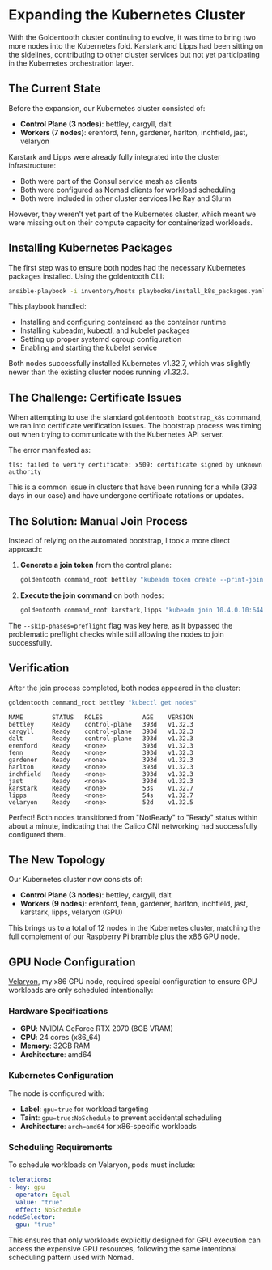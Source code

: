 # Expanding the Kubernetes Cluster

With the Goldentooth cluster continuing to evolve, it was time to bring two more nodes into the Kubernetes fold. Karstark and Lipps had been sitting on the sidelines, contributing to other cluster services but not yet participating in the Kubernetes orchestration layer.

## The Current State

Before the expansion, our Kubernetes cluster consisted of:

- **Control Plane (3 nodes)**: bettley, cargyll, dalt
- **Workers (7 nodes)**: erenford, fenn, gardener, harlton, inchfield, jast, velaryon

Karstark and Lipps were already fully integrated into the cluster infrastructure:
- Both were part of the Consul service mesh as clients
- Both were configured as Nomad clients for workload scheduling
- Both were included in other cluster services like Ray and Slurm

However, they weren't yet part of the Kubernetes cluster, which meant we were missing out on their compute capacity for containerized workloads.

## Installing Kubernetes Packages

The first step was to ensure both nodes had the necessary Kubernetes packages installed. Using the goldentooth CLI:

```bash
ansible-playbook -i inventory/hosts playbooks/install_k8s_packages.yaml --limit karstark,lipps
```

This playbook handled:
- Installing and configuring containerd as the container runtime
- Installing kubeadm, kubectl, and kubelet packages
- Setting up proper systemd cgroup configuration
- Enabling and starting the kubelet service

Both nodes successfully installed Kubernetes v1.32.7, which was slightly newer than the existing cluster nodes running v1.32.3.

## The Challenge: Certificate Issues

When attempting to use the standard `goldentooth bootstrap_k8s` command, we ran into certificate verification issues. The bootstrap process was timing out when trying to communicate with the Kubernetes API server.

The error manifested as:
```
tls: failed to verify certificate: x509: certificate signed by unknown authority
```

This is a common issue in clusters that have been running for a while (393 days in our case) and have undergone certificate rotations or updates.

## The Solution: Manual Join Process

Instead of relying on the automated bootstrap, I took a more direct approach:

1. **Generate a join token** from the control plane:
   ```bash
   goldentooth command_root bettley "kubeadm token create --print-join-command"
   ```

2. **Execute the join command** on both nodes:
   ```bash
   goldentooth command_root karstark,lipps "kubeadm join 10.4.0.10:6443 --token yi3zz8.qf0ziy9ce7nhnkjv --discovery-token-ca-cert-hash sha256:0d6c8981d10e407429e135db4350e6bb21382af57addd798daf6c3c5663ac964 --skip-phases=preflight"
   ```

The `--skip-phases=preflight` flag was key here, as it bypassed the problematic preflight checks while still allowing the nodes to join successfully.

## Verification

After the join process completed, both nodes appeared in the cluster:

```bash
goldentooth command_root bettley "kubectl get nodes"
```

```
NAME        STATUS   ROLES           AGE    VERSION
bettley     Ready    control-plane   393d   v1.32.3
cargyll     Ready    control-plane   393d   v1.32.3
dalt        Ready    control-plane   393d   v1.32.3
erenford    Ready    <none>          393d   v1.32.3
fenn        Ready    <none>          393d   v1.32.3
gardener    Ready    <none>          393d   v1.32.3
harlton     Ready    <none>          393d   v1.32.3
inchfield   Ready    <none>          393d   v1.32.3
jast        Ready    <none>          393d   v1.32.3
karstark    Ready    <none>          53s    v1.32.7
lipps       Ready    <none>          54s    v1.32.7
velaryon    Ready    <none>          52d    v1.32.5
```

Perfect! Both nodes transitioned from "NotReady" to "Ready" status within about a minute, indicating that the Calico CNI networking had successfully configured them.

## The New Topology

Our Kubernetes cluster now consists of:

- **Control Plane (3 nodes)**: bettley, cargyll, dalt
- **Workers (9 nodes)**: erenford, fenn, gardener, harlton, inchfield, jast, karstark, lipps, velaryon (GPU)

This brings us to a total of 12 nodes in the Kubernetes cluster, matching the full complement of our Raspberry Pi bramble plus the x86 GPU node.

## GPU Node Configuration

[Velaryon](./046_new_server.md), my x86 GPU node, required special configuration to ensure GPU workloads are only scheduled intentionally:

### Hardware Specifications
- **GPU**: NVIDIA GeForce RTX 2070 (8GB VRAM)
- **CPU**: 24 cores (x86_64)
- **Memory**: 32GB RAM
- **Architecture**: amd64

### Kubernetes Configuration
The node is configured with:
- **Label**: `gpu=true` for workload targeting
- **Taint**: `gpu=true:NoSchedule` to prevent accidental scheduling
- **Architecture**: `arch=amd64` for x86-specific workloads

### Scheduling Requirements
To schedule workloads on Velaryon, pods must include:
```yaml
tolerations:
- key: gpu
  operator: Equal
  value: "true"
  effect: NoSchedule
nodeSelector:
  gpu: "true"
```

This ensures that only workloads explicitly designed for GPU execution can access the expensive GPU resources, following the same intentional scheduling pattern used with Nomad.

